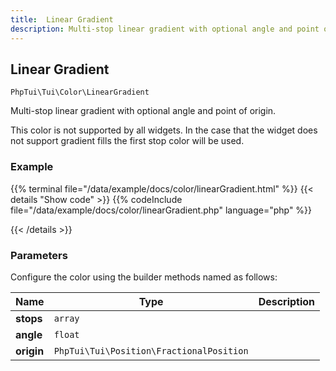 ```yaml
---
title:  Linear Gradient
description: Multi-stop linear gradient with optional angle and point of origin.
---
```

##  Linear Gradient

`PhpTui\Tui\Color\LinearGradient`

Multi-stop linear gradient with optional angle and point of origin.


This color is not supported by all widgets. In the case that the widget does
not support gradient fills the first stop color will be used.

### Example

{{% terminal file="/data/example/docs/color/linearGradient.html" %}}
{{< details "Show code"  >}}
{{% codeInclude file="/data/example/docs/color/linearGradient.php" language="php" %}}

{{< /details >}}
### Parameters

Configure the color using the builder methods named as follows:

| Name | Type | Description |
| --- | --- | --- |
| **stops** | `array` |  |
| **angle** | `float` |  |
| **origin** | `PhpTui\Tui\Position\FractionalPosition` |  |